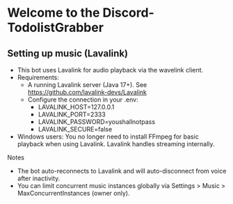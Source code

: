 # Welcome to the Discord-TodolistGrabber

## Setting up music (Lavalink)

- This bot uses Lavalink for audio playback via the wavelink client.
- Requirements:
  - A running Lavalink server (Java 17+). See https://github.com/lavalink-devs/Lavalink
  - Configure the connection in your .env:
    - LAVALINK_HOST=127.0.0.1
    - LAVALINK_PORT=2333
    - LAVALINK_PASSWORD=youshallnotpass
    - LAVALINK_SECURE=false
- Windows users: You no longer need to install FFmpeg for basic playback when using Lavalink. Lavalink handles streaming internally.

Notes

- The bot auto-reconnects to Lavalink and will auto-disconnect from voice after inactivity.
- You can limit concurrent music instances globally via Settings > Music > MaxConcurrentInstances (owner only).
